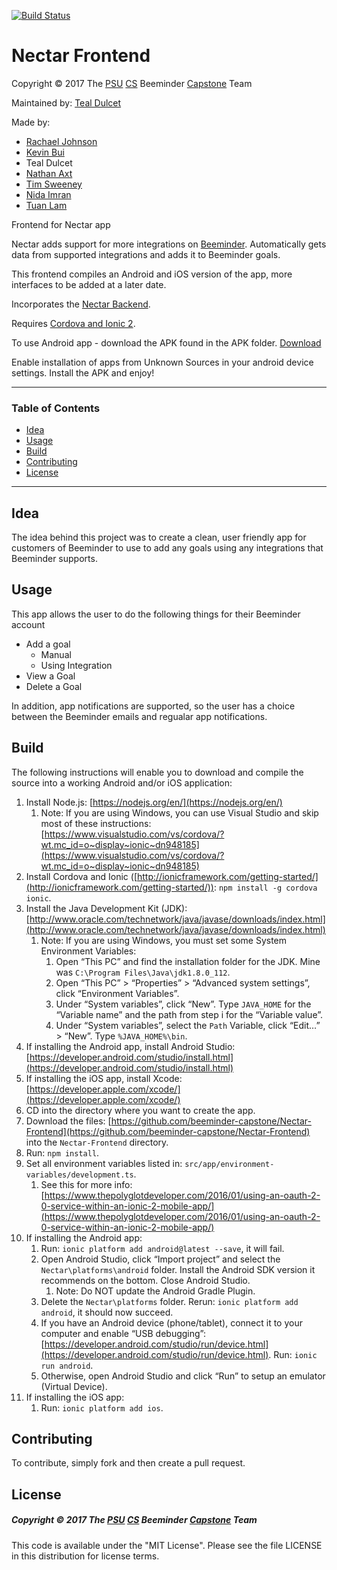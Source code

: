 [![Build Status](https://travis-ci.org/beeminder-capstone/Nectar-Frontend.svg?branch=develop)](https://travis-ci.org/beeminder-capstone/Nectar-Frontend)
# Nectar Frontend

Copyright © 2017 The [PSU](https://www.pdx.edu/) [CS](https://www.pdx.edu/computer-science/) Beeminder [Capstone](http://wiki.cs.pdx.edu/capstone/fall_2016/fall_2016.html) Team

Maintained by: [Teal Dulcet](https://github.com/tdulcet)

Made by:
* [Rachael Johnson](https://github.com/rhatchet)
* [Kevin Bui](https://github.com/kevbui)
* Teal Dulcet
* [Nathan Axt](https://github.com/naxt25)
* [Tim Sweeney](https://github.com/sweeney6)
* [Nida Imran](https://github.com/nidaimran)
* [Tuan Lam](https://github.com/t-lam)

Frontend for Nectar app

Nectar adds support for more integrations on [Beeminder](https://www.beeminder.com/). Automatically gets data from supported integrations and adds it to Beeminder goals.

This frontend compiles an Android and iOS version of the app, more interfaces to be added at a later date.

Incorporates the [Nectar Backend](https://github.com/beeminder-capstone/Nectar-Backend).

Requires [Cordova and Ionic 2](https://ionicframework.com/getting-started/).

To use Android app - download the APK found in the APK folder. 
[Download](./apk/Nectar.apk)

Enable installation of apps from Unknown Sources in your android device settings.
Install the APK and enjoy!

---

### Table of Contents
 - [Idea](#Idea)
 - [Usage](#usage)
 - [Build](#build)
 - [Contributing](#contributing)
 - [License](#license)
 
---

## Idea
The idea behind this project was to create a clean, user friendly app for customers of Beeminder to use to add any goals using any integrations that Beeminder supports.


## Usage
This app allows the user to do the following things for their Beeminder account
 * Add a goal
     * Manual
     * Using Integration
 * View a Goal
 * Delete a Goal
 
In addition, app notifications are supported, so the user has a choice between the Beeminder emails and regualar app notifications.

## Build
The following instructions will enable you to download and compile the source into a working Android and/or iOS application:



1. Install Node.js: [https://nodejs.org/en/](https://nodejs.org/en/)
    1.  Note: If you are using Windows, you can use Visual Studio and skip most of these instructions: [https://www.visualstudio.com/vs/cordova/?wt.mc_id=o~display~ionic~dn948185](https://www.visualstudio.com/vs/cordova/?wt.mc_id=o~display~ionic~dn948185)
2. Install Cordova and Ionic ([http://ionicframework.com/getting-started/](http://ionicframework.com/getting-started/)): `npm install -g cordova ionic`.
3. Install the Java Development Kit (JDK): [http://www.oracle.com/technetwork/java/javase/downloads/index.html](http://www.oracle.com/technetwork/java/javase/downloads/index.html)
    1. Note: If you are using Windows, you must set some System Environment Variables:
        1. Open “This PC” and find the installation folder for the JDK. Mine was `C:\Program Files\Java\jdk1.8.0_112`.
        2. Open “This PC” > “Properties” > “Advanced system settings”, click “Environment Variables”.
        3. Under “System variables”, click “New”. Type `JAVA_HOME` for the “Variable name” and the path from step i for the “Variable value”.
        4. Under “System variables”, select the `Path` Variable, click “Edit…” > “New”. Type `%JAVA_HOME%\bin`.
4. If installing the Android app, install Android Studio: [https://developer.android.com/studio/install.html](https://developer.android.com/studio/install.html)
5. If installing the iOS app, install Xcode: [https://developer.apple.com/xcode/](https://developer.apple.com/xcode/)
6. CD into the directory where you want to create the app.
7. Download the files: [https://github.com/beeminder-capstone/Nectar-Frontend](https://github.com/beeminder-capstone/Nectar-Frontend) into the `Nectar-Frontend` directory.
8. Run: `npm install`.
9. Set all environment variables listed in: `src/app/environment-variables/development.ts`.
    1. See this for more info: [https://www.thepolyglotdeveloper.com/2016/01/using-an-oauth-2-0-service-within-an-ionic-2-mobile-app/](https://www.thepolyglotdeveloper.com/2016/01/using-an-oauth-2-0-service-within-an-ionic-2-mobile-app/)
10. If installing the Android app:
    1. Run: `ionic platform add android@latest --save`, it will fail.
    2. Open Android Studio, click “Import project” and select the `Nectar\platforms\android` folder. Install the Android SDK version it recommends on the bottom. Close Android Studio.
        1. Note: Do NOT update the Android Gradle Plugin.
    3. Delete the `Nectar\platforms` folder. Rerun: `ionic platform add android`, it should now succeed.
    4. If you have an Android device (phone/tablet), connect it to your computer and enable “USB debugging”: [https://developer.android.com/studio/run/device.html](https://developer.android.com/studio/run/device.html). Run: `ionic run android`.
    5. Otherwise, open Android Studio and click “Run” to setup an emulator (Virtual Device).
11. If installing the iOS app:
    1. Run: `ionic platform add ios`.

## Contributing
To contribute, simply fork and then create a pull request. 

## License
##### Copyright © 2017 The [PSU](https://www.pdx.edu/) [CS](https://www.pdx.edu/computer-science/) Beeminder [Capstone](http://wiki.cs.pdx.edu/capstone/fall_2016/fall_2016.html) Team
This code is available under the "MIT License".
Please see the file LICENSE in this distribution for license terms.
